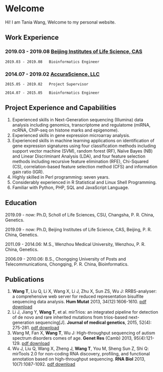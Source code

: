 # Welcome

Hi! I am Tania Wang, Welcome to my personal website. 


## Work Experience

### 2019.03 - 2019.08   [Beijing Institutes of Life Science, CAS](http://www.biols.cas.cn/)

    2019.03 - 2019.08   Bioinformatics Engineer


### 2014.07 - 2019.02   [AccuraScience, LLC](http://www.AccuraScience.com)

    2015.05 - 2019.02   Project Supervisor
    
    2014.07 - 2015.05   Bioinformatics Engineer


## Project Experience and Capabilities

   1.	Experienced skills in Next-Generation sequencing (Illumina) data analysis including genomics, transcriptome and regulatome (miRNA, ncRNA, ChIP-seq on histone marks and epigenome).
   2.	Experienced skills in gene expression microarray analysis. 
   3.	Experienced skills in machine learning applications on identification of gene expression signatures using four classification methods including support vector machine (SVM), random forest (RF), Naïve Bayes (NB) and Linear Discriminant Analysis (LDA), and four feature selection methods including recursive feature elimination (RFE), Chi-Squared (CS), correlation-based feature selection method (CFS) and information gain ratio (IGR).
   4.	Highly skilled in Perl programming: seven years.
   5.	Considerably experienced in R Statistical and Linux Shell Programming.
   6.	Familiar with Python, PHP, SQL and JavaScript Language.


## Education

   2019.09 - now: Ph.D, Scholl of Life Sciences, CSU, Changsha, P. R. China, Genetics. 
   
   2019.09 - now: Ph.D, Beijing Institutes of Life Science, CAS, Beijing, P. R. China, Genetics.
 
   2011.09 - 2014.06: M.S., Wenzhou Medical University, Wenzhou, P. R. China, Genetics.
 
   2006.09 - 2010.06: B.S., Chongqing University of Posts and Telecommunications, Chongqing, P. R. China, Bioinformatics.

## Publications

   1.	**Wang T**, Liu Q, Li X, Wang X, Li J, Zhu X, Sun ZS, Wu J: RRBS-analyser: a comprehensive web server for reduced representation bisulfite sequencing data analysis. **Hum Mutat** 2013, 34(12):1606-1610. [pdf download](https://tania.wang/publications/wang2013.pdf)
   2.	Li J, Jiang Y, **Wang T**, et al. mirTrios: an integrated pipeline for detection of de novo and rare inherited mutations from trios-based next-generation sequencing[J]. **Journal of medical genetics**, 2015, 52(4): 275-281. [pdf download](https://tania.wang/publications/li2015.pdf)
   3.	Wang M, Fan X, **Wang T**, Wu J: High-throughput sequencing of autism spectrum disorders comes of age. **Genet Res** (Camb) 2013, 95(4):121-129. [pdf download](https://tania.wang/publications/wang2013b.pdf)
   4.	Wu J, Liu Q, Wang X, Zheng J, **Wang T**, You M, Sheng Sun Z, Shi Q: mirTools 2.0 for non-coding RNA discovery, profiling, and functional annotation based on high-throughput sequencing. **RNA Biol** 2013, 10(7):1087-1092. [pdf download](https://tania.wang/publications/wu2013.pdf)
